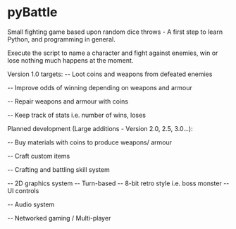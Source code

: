pyBattle
========

Small fighting game based upon random dice throws - A first step to learn Python, and programming in general.

Execute the script to name a character and fight against enemies, win or lose nothing much happens at the moment.

Version 1.0 targets:
-- Loot coins and weapons from defeated enemies

-- Improve odds of winning depending on weapons and armour

-- Repair weapons and armour with coins

-- Keep track of stats i.e. number of wins, loses


Planned development (Large additions - Version 2.0, 2.5, 3.0...):

-- Buy materials with coins to produce weapons/ armour

-- Craft custom items

-- Crafting and battling skill system

-- 2D graphics system
  -- Turn-based
  -- 8-bit retro style i.e. boss monster
  -- UI controls
  
-- Audio system

-- Networked gaming / Multi-player
